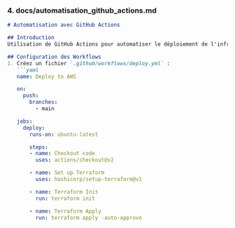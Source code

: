 
### 4. docs/automatisation_github_actions.md

```markdown
# Automatisation avec GitHub Actions

## Introduction
Utilisation de GitHub Actions pour automatiser le déploiement de l'infrastructure et de l'application.

## Configuration des Workflows
1. Créez un fichier `.github/workflows/deploy.yml` :
   ```yaml
   name: Deploy to AWS

   on:
     push:
       branches:
         - main

   jobs:
     deploy:
       runs-on: ubuntu-latest

       steps:
       - name: Checkout code
         uses: actions/checkout@v2

       - name: Set up Terraform
         uses: hashicorp/setup-terraform@v1

       - name: Terraform Init
         run: terraform init

       - name: Terraform Apply
         run: terraform apply -auto-approve
